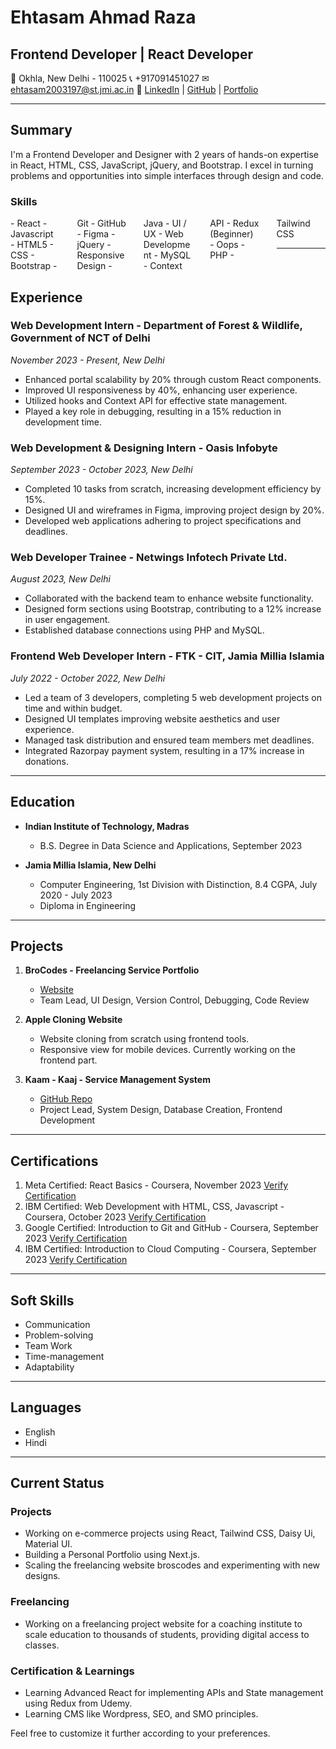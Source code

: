 
# Ehtasam Ahmad Raza
## Frontend Developer | React Developer
📍 Okhla, New Delhi - 110025
📞 +917091451027
✉ ehtasam2003197@st.jmi.ac.in
🔗 [LinkedIn](https://www.linkedin.com/in/ehtasam-ahmad-raza) | [GitHub](https://github.com/whyehtasam) | [Portfolio](https://ehtasamahmadraza.vercel.app)

---

## Summary
I'm a Frontend Developer and Designer with 2 years of hands-on expertise in React, HTML, CSS, JavaScript, jQuery, and Bootstrap. I excel in turning problems and opportunities into simple interfaces through design and code.

### Skills
<div style="column-count: 5; column-gap: 2em;">
- React
- Javascript
- HTML5
- CSS
- Bootstrap
- Git
- GitHub
- Figma
- jQuery
- Responsive Design
- Java
- UI / UX
- Web Development
- MySQL
- Context API
- Redux (Beginner)
- Oops
- PHP
- Tailwind CSS

---
</div>

## Experience

### Web Development Intern - Department of Forest & Wildlife, Government of NCT of Delhi
_November 2023 - Present, New Delhi_
- Enhanced portal scalability by 20% through custom React components.
- Improved UI responsiveness by 40%, enhancing user experience.
- Utilized hooks and Context API for effective state management.
- Played a key role in debugging, resulting in a 15% reduction in development time.

### Web Development & Designing Intern - Oasis Infobyte
_September 2023 - October 2023, New Delhi_
- Completed 10 tasks from scratch, increasing development efficiency by 15%.
- Designed UI and wireframes in Figma, improving project design by 20%.
- Developed web applications adhering to project specifications and deadlines.

### Web Developer Trainee - Netwings Infotech Private Ltd.
_August 2023, New Delhi_
- Collaborated with the backend team to enhance website functionality.
- Designed form sections using Bootstrap, contributing to a 12% increase in user engagement.
- Established database connections using PHP and MySQL.

### Frontend Web Developer Intern - FTK - CIT, Jamia Millia Islamia
_July 2022 - October 2022, New Delhi_
- Led a team of 3 developers, completing 5 web development projects on time and within budget.
- Designed UI templates improving website aesthetics and user experience.
- Managed task distribution and ensured team members met deadlines.
- Integrated Razorpay payment system, resulting in a 17% increase in donations.

---

## Education

- **Indian Institute of Technology, Madras**
  - B.S. Degree in Data Science and Applications, September 2023

- **Jamia Millia Islamia, New Delhi**
  - Computer Engineering, 1st Division with Distinction, 8.4 CGPA, July 2020 - July 2023
  - Diploma in Engineering

---

## Projects

1. **BroCodes - Freelancing Service Portfolio**
   - [Website](https://broscodes.in)
   - Team Lead, UI Design, Version Control, Debugging, Code Review

2. **Apple Cloning Website**
   - Website cloning from scratch using frontend tools.
   - Responsive view for mobile devices. Currently working on the frontend part.

3. **Kaam - Kaaj - Service Management System**
   - [GitHub Repo](https://github.com/yourusername/kaam-kaaj)
   - Project Lead, System Design, Database Creation, Frontend Development

---

## Certifications

1. Meta Certified: React Basics - Coursera, November 2023 [Verify Certification](#)
2. IBM Certified: Web Development with HTML, CSS, Javascript - Coursera, October 2023 [Verify Certification](#)
3. Google Certified: Introduction to Git and GitHub - Coursera, September 2023 [Verify Certification](#)
4. IBM Certified: Introduction to Cloud Computing - Coursera, September 2023 [Verify Certification](#)

---

## Soft Skills

- Communication
- Problem-solving
- Team Work
- Time-management
- Adaptability

---

## Languages

- English
- Hindi

---

## Current Status

### Projects
- Working on e-commerce projects using React, Tailwind CSS, Daisy Ui, Material UI.
- Building a Personal Portfolio using Next.js.
- Scaling the freelancing website broscodes and experimenting with new designs.

### Freelancing
- Working on a freelancing project website for a coaching institute to scale education to thousands of students, providing digital access to classes.

### Certification & Learnings
- Learning Advanced React for implementing APIs and State management using Redux from Udemy.
- Learning CMS like Wordpress, SEO, and SMO principles.



Feel free to customize it further according to your preferences.
